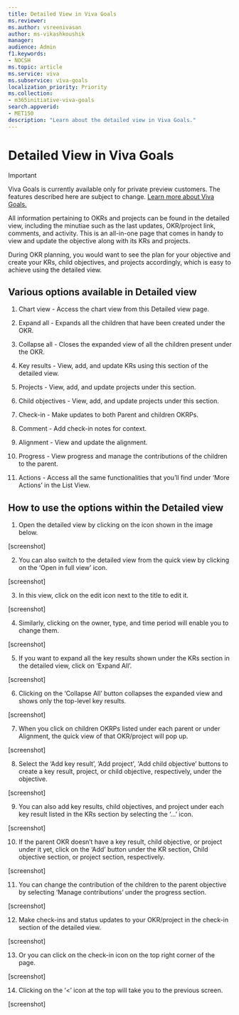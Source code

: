 ```yaml
---
title: Detailed View in Viva Goals
ms.reviewer: 
ms.author: vsreenivasan
author: ms-vikashkoushik
manager: 
audience: Admin
f1.keywords:
- NOCSH
ms.topic: article
ms.service: viva
ms.subservice: viva-goals
localization_priority: Priority
ms.collection:  
- m365initiative-viva-goals  
search.appverid:
- MET150
description: "Learn about the detailed view in Viva Goals."
---
```


# Detailed View in Viva Goals

> [!IMPORTANT] 
> Viva Goals is currently available only for private preview customers. The features described here are subject to change. [Learn more about Viva Goals.](https://go.microsoft.com/fwlink/?linkid=2189933)

All information pertaining to OKRs and projects can be found in the detailed view, including the minutiae such as the last updates, OKR/project link, comments, and activity. This is an all-in-one page that comes in handy to view and update the objective along with its KRs and projects. 

During OKR planning, you would want to see the plan for your objective and create your KRs, child objectives, and projects accordingly, which is easy to achieve using the detailed view.  

## Various options available in Detailed view

1. Chart view - Access the chart view from this Detailed view page.

2. Expand all - Expands all the children that have been created under the OKR.

3. Collapse all - Closes the expanded view of all the children present under the OKR.

4. Key results - View, add, and update KRs using this section of the detailed view.

5. Projects - View, add, and update projects under this section.

6. Child objectives - View, add, and update projects under this section.

7. Check-in - Make updates to both Parent and children OKRPs. 

8. Comment - Add check-in notes for context.

9. Alignment - View and update the alignment.

10. Progress - View progress and manage the contributions of the children to the parent.

11. Actions - Access all the same functionalities that you’ll find under ‘More Actions’ in the List View.

## How to use the options within the Detailed view  

1. Open the detailed view by clicking on the icon shown in the image below. 

[screenshot] 

2. You can also switch to the detailed view from the quick view by clicking on the ‘Open in full view’ icon. 

[screenshot]  

3. In this view, click on the edit icon next to the title to edit it.  

[screenshot] 

4. Similarly, clicking on the owner, type, and time period will enable you to change them. 

[screenshot] 

5. If you want to expand all the key results shown under the KRs section in the detailed view, click on ‘Expand All’. 

[screenshot] 

6. Clicking on the ‘Collapse All’ button collapses the expanded view and shows only the top-level key results. 

[screenshot] 

7. When you click on children OKRPs listed under each parent or under Alignment, the quick view of that OKR/project will pop up. 

[screenshot] 

8. Select the ‘Add key result’, ’Add project', 'Add child objective’ buttons to create a key result, project, or child objective, respectively, under the objective. 

[screenshot] 

9. You can also add key results, child objectives, and project under each key result listed in the KRs section by selecting the ‘...’ icon. 

[screenshot] 

10. If the parent OKR doesn’t have a key result, child objective, or project under it yet, click on the ‘Add’ button under the KR section, Child objective section, or project section, respectively. 

[screenshot] 

11. You can change the contribution of the children to the parent objective by selecting ‘Manage contributions’ under the progress section. 

[screenshot] 

12. Make check-ins and status updates to your OKR/project in the check-in section of the detailed view. 

[screenshot] 

13. Or you can click on the check-in icon on the top right corner of the page. 

[screenshot] 

14. Clicking on the ‘<’ icon at the top will take you to the previous screen. 

[screenshot]
